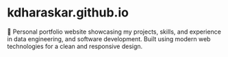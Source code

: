 # kdharaskar.github.io
🚀 Personal portfolio website showcasing my projects, skills, and experience in data engineering, and software development. Built using modern web technologies for a clean and responsive design.
